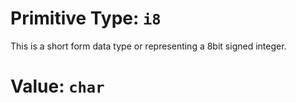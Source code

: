 # Primitive Type: `i8`
This is a short form data type or representing a 8bit signed integer.

# Value: `char`
